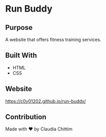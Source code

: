 
# Run Buddy

## Purpose
A website that offers fitness training services.

## Built With
* HTML
* CSS

## Website
 https://c0y01202.github.io/run-buddy/

## Contribution
Made with ❤️ by Claudia Chittim
